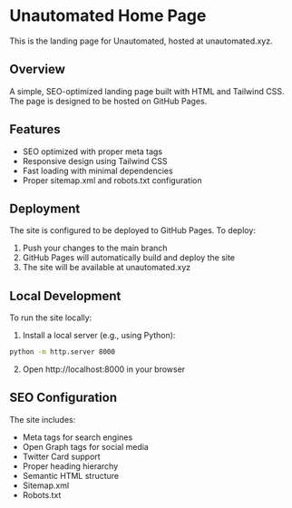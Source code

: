 # Unautomated Home Page

This is the landing page for Unautomated, hosted at unautomated.xyz.

## Overview

A simple, SEO-optimized landing page built with HTML and Tailwind CSS. The page is designed to be hosted on GitHub Pages.

## Features

- SEO optimized with proper meta tags
- Responsive design using Tailwind CSS
- Fast loading with minimal dependencies
- Proper sitemap.xml and robots.txt configuration

## Deployment

The site is configured to be deployed to GitHub Pages. To deploy:

1. Push your changes to the main branch
2. GitHub Pages will automatically build and deploy the site
3. The site will be available at unautomated.xyz

## Local Development

To run the site locally:

1. Install a local server (e.g., using Python):
```bash
python -m http.server 8000
```

2. Open http://localhost:8000 in your browser

## SEO Configuration

The site includes:
- Meta tags for search engines
- Open Graph tags for social media
- Twitter Card support
- Proper heading hierarchy
- Semantic HTML structure
- Sitemap.xml
- Robots.txt 